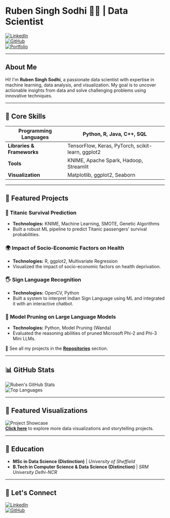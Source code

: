 
# Ruben Singh Sodhi 👨‍💻 | Data Scientist  

[![LinkedIn](https://img.shields.io/badge/LinkedIn-rubensinghsodhi-blue)](https://uk.linkedin.com/in/rubensinghsodhi)  
[![GitHub](https://img.shields.io/github/followers/rubensodhi?label=Follow&style=social)](https://github.com/rubensodhi)  
[![Portfolio](https://img.shields.io/badge/Portfolio-Visit-blueviolet)](https://github.com/rubensodhi)  

---

## About Me  

Hi! I'm **Ruben Singh Sodhi**, a passionate data scientist with expertise in machine learning, data analysis, and visualization. My goal is to uncover actionable insights from data and solve challenging problems using innovative techniques.  

---

## 🚀 Core Skills  

| **Programming Languages** | Python, R, Java, C++, SQL |
|---------------------------|--------------------------|
| **Libraries & Frameworks** | TensorFlow, Keras, PyTorch, scikit-learn, ggplot2 |
| **Tools** | KNIME, Apache Spark, Hadoop, Streamlit |
| **Visualization** | Matplotlib, ggplot2, Seaborn |

---

## 📂 Featured Projects  

### 🎯 **Titanic Survival Prediction**  
- **Technologies:** KNIME, Machine Learning, SMOTE, Genetic Algorithms  
- Built a robust ML pipeline to predict Titanic passengers' survival probabilities.  

### 🌍 **Impact of Socio-Economic Factors on Health**  
- **Technologies:** R, ggplot2, Multivariate Regression  
- Visualized the impact of socio-economic factors on health deprivation.  

### 🖐 **Sign Language Recognition**  
- **Technologies:** OpenCV, Python  
- Built a system to interpret Indian Sign Language using ML and integrated it with an interactive chatbot.  

### 🧠 **Model Pruning on Large Language Models**  
- **Technologies:** Python, Model Pruning (Wanda)  
- Evaluated the reasoning abilities of pruned Microsoft Phi-2 and Phi-3 Mini LLMs.  

🔗 See all my projects in the **[Repositories]([https://github.com/rubensodhi](https://github.com/rubensodhi?tab=repositories))** section.

---

## 📊 GitHub Stats  

![Ruben's GitHub Stats](https://github-readme-stats.vercel.app/api?username=rubensodhi&show_icons=true&theme=radical)  
![Top Languages](https://github-readme-stats.vercel.app/api/top-langs/?username=rubensodhi&layout=compact&theme=radical)  

---

## 🌟 Featured Visualizations  

![Project Showcase](https://img.shields.io/badge/Visualizations-Demo-blueviolet?style=flat-square)  
**[Click here](https://github.com/rubensodhi)** to explore more data visualizations and storytelling projects.  

---

## 🏫 Education  

- **MSc in Data Science (Distinction)** | *University of Sheffield*  
- **B.Tech in Computer Science & Data Science (Distinction)** | *SRM University Delhi-NCR*  

---

## 🔗 Let's Connect  

[![LinkedIn](https://img.shields.io/badge/LinkedIn-rubensinghsodhi-blue)](https://uk.linkedin.com/in/rubensinghsodhi)  
[![GitHub](https://img.shields.io/badge/GitHub-rubensodhi-lightgrey)](https://github.com/rubensodhi)  
